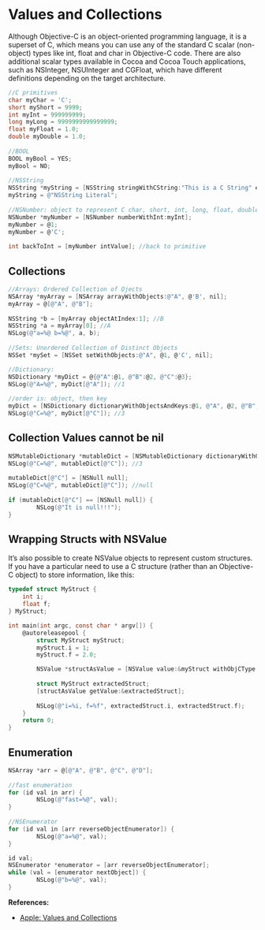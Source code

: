# Values and Collections
Although Objective-C is an object-oriented programming language, it is a superset of C, which means you can use any of the standard C scalar (non-object) types like int, float and char in Objective-C code. There are also additional scalar types available in Cocoa and Cocoa Touch applications, such as NSInteger, NSUInteger and CGFloat, which have different definitions depending on the target architecture.
```objectivec
//C primitives
char myChar = 'C';
short myShort = 9999;
int myInt = 999999999;
long myLong = 9999999999999999;
float myFloat = 1.0;
double myDouble = 1.0;
        
//BOOL
BOOL myBool = YES;
myBool = NO;
        
//NSString
NSString *myString = [NSString stringWithCString:"This is a C String" encoding:NSUTF8StringEncoding];
myString = @"NSString Literal";
        
//NSNumber: object to represent C char, short, int, long, float, double
NSNumber *myNumber = [NSNumber numberWithInt:myInt];
myNumber = @1;
myNumber = @'C';
        
int backToInt = [myNumber intValue]; //back to primitive
```

## Collections
```objectivec
//Arrays: Ordered Collection of Ojects
NSArray *myArray = [NSArray arrayWithObjects:@"A", @'B', nil];
myArray = @[@"A", @"B"];
        
NSString *b = [myArray objectAtIndex:1]; //B
NSString *a = myArray[0]; //A
NSLog(@"a=%@ b=%@", a, b);
        
//Sets: Unordered Collection of Distinct Objects
NSSet *mySet = [NSSet setWithObjects:@"A", @1, @'C', nil];

//Dictionary:
NSDictionary *myDict = @{@"A":@1, @"B":@2, @"C":@3};
NSLog(@"A=%@", myDict[@"A"]); //1
        
//order is: object, then key
myDict = [NSDictionary dictionaryWithObjectsAndKeys:@1, @"A", @2, @"B", @3, @"C", nil];
NSLog(@"C=%@", myDict[@"C"]); //3
```

## Collection Values cannot be nil
```objectivec
NSMutableDictionary *mutableDict = [NSMutableDictionary dictionaryWithObjectsAndKeys:@1, @"A", @2, @"B", @3, @"C", nil];
NSLog(@"C=%@", mutableDict[@"C"]); //3
        
mutableDict[@"C"] = [NSNull null];
NSLog(@"C=%@", mutableDict[@"C"]); //null
        
if (mutableDict[@"C"] == [NSNull null]) {
        NSLog(@"It is null!!!");
}
```

## Wrapping Structs with NSValue
It’s also possible to create NSValue objects to represent custom structures. If you have a particular need to use a C structure (rather than an Objective-C object) to store information, like this:
```objectivec
typedef struct MyStruct {
    int i;
    float f;
} MyStruct;

int main(int argc, const char * argv[]) {
    @autoreleasepool {
        struct MyStruct myStruct;
        myStruct.i = 1;
        myStruct.f = 2.0;

        NSValue *structAsValue = [NSValue value:&myStruct withObjCType:@encode(MyStruct)];
        
        struct MyStruct extractedStruct;
        [structAsValue getValue:&extractedStruct];
        
        NSLog(@"i=%i, f=%f", extractedStruct.i, extractedStruct.f);
    }
    return 0;
}
```

## Enumeration
```objectivec
NSArray *arr = @[@"A", @"B", @"C", @"D"];
        
//fast enumeration
for (id val in arr) {
        NSLog(@"fast=%@", val);
}
        
//NSEnumerator
for (id val in [arr reverseObjectEnumerator]) {
        NSLog(@"a=%@", val);
}

id val;
NSEnumerator *enumerator = [arr reverseObjectEnumerator];
while (val = [enumerator nextObject]) {
        NSLog(@"b=%@", val);
}
```

**References:**
* [Apple: Values and Collections](https://developer.apple.com/library/mac/documentation/Cocoa/Conceptual/ProgrammingWithObjectiveC/FoundationTypesandCollections/FoundationTypesandCollections.html#//apple_ref/doc/uid/TP40011210-CH7-SW1)
